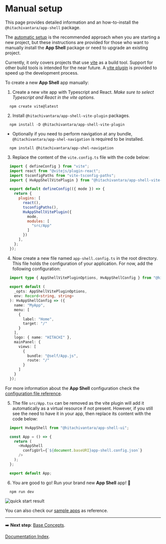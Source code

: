# Manual setup

This page provides detailed information and an how-to-install the `@hitachivantara/app-shell` package.

The [automatic setup](../README.md#automatic-setup) is the recommended approach when you are starting a new project, but these instructions are provided for those who want to manually install the **App Shell** package or need to upgrade an existing project.

Currently, it only covers projects that use [vite](https://vitejs.dev/) as a build tool. Support for other build tools is intended for the near future.
A [vite plugin](../client/packages/app-shell-vite-plugin/README.md) is provided to speed up the development process.

To create a new **App Shell** app manually:

1. Create a new vite app with Typescript and React. _Make sure to select Typescript and React in the vite options._
```shell
  npm create vite@latest
```

2. Install `@hitachivantara/app-shell-vite-plugin` packages.

```shell
  npm install -D @hitachivantara/app-shell-vite-plugin
```

- Optionally if you need to perform navigation at any bundle, `@hitachivantara/app-shel-navigation` is required to be installed.
```shell
  npm install @hitachivantara/app-shel-navigation
```



3. Replace the content of the `vite.config.ts` file with the code below:

```javascript
  import { defineConfig } from "vite";
  import react from "@vitejs/plugin-react";
  import tsconfigPaths from "vite-tsconfig-paths";
  import { HvAppShellVitePlugin } from "@hitachivantara/app-shell-vite-plugin";

  export default defineConfig(({ mode }) => {
    return {
      plugins: [
        react(),
        tsconfigPaths(),
        HvAppShellVitePlugin({ 
          mode,         
          modules: [
            "src/App"
          ]    
        })
      ],
    };
  });
```

4. Now create a new file named `app-shell.config.ts` in the root directory. This file holds the configuration of your application. For now, add the following configuration:

```typescript
  import type { AppShellVitePluginOptions, HvAppShellConfig } from "@hitachivantara/app-shell-vite-plugin";
  
  export default (
    _opts: AppShellVitePluginOptions,
    env: Record<string, string>
  ): HvAppShellConfig => ({
    name: "MyApp",
    menu: [
      {
        label: "Home",
        target: "/"
      }
    ],
    logo: { name: "HITACHI" },
    mainPanel: {
      views: [
        {
          bundle: "@self/App.js",
          route: "/"
        }
      ]
    }
  });
```

  For more information about the **App Shell** configuration check the [configuration file reference](./config-file.md).

5. The file `src/App.tsx` can be removed as the vite plugin will add it automatically as a virtual resource if not present.
However, if you still see the need to have it in your app, then replace its content with the code below:

```javascript
  import HvAppShell from "@hitachivantara/app-shell-ui";

  const App = () => {
    return (
      <HvAppShell
        configUrl={`${document.baseURI}app-shell.config.json`}
      />
    );
  };

  export default App;
```

6. You are good to go! Run your brand new **App Shell** app! :rocket:

```shell
  npm run dev
```

![quick start result](./images/quick-start.png)

You can also check our [sample apps](../client/samples/) as reference.

___
➡️ **Next step**: [Base Concepts](./base-concepts.md).

[Documentation Index](./README.md).
